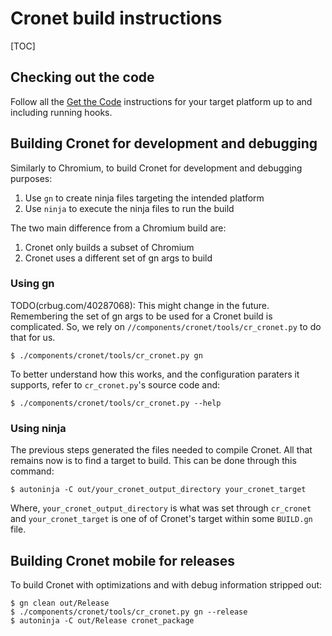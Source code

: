 # Cronet build instructions

[TOC]

## Checking out the code

Follow all the
[Get the Code](https://www.chromium.org/developers/how-tos/get-the-code)
instructions for your target platform up to and including running hooks.

## Building Cronet for development and debugging

Similarly to Chromium, to build Cronet for development and debugging purposes:

1. Use `gn` to create ninja files targeting the intended platform
1. Use `ninja` to execute the ninja files to run the build

The two main difference from a Chromium build are:

1. Cronet only builds a subset of Chromium
1. Cronet uses a different set of gn args to build

### Using gn

TODO(crbug.com/40287068): This might change in the future.
Remembering the set of gn args to be used for a Cronet build is complicated.
So, we rely on `//components/cronet/tools/cr_cronet.py` to do that for us.

```shell
$ ./components/cronet/tools/cr_cronet.py gn
```

To better understand how this works, and the configuration paraters it supports,
refer to `cr_cronet.py`'s source code and:

```shell
$ ./components/cronet/tools/cr_cronet.py --help
```

### Using ninja

The previous steps generated the files needed to compile Cronet. All that
remains now is to find a target to build. This can be done through this command:

```shell
$ autoninja -C out/your_cronet_output_directory your_cronet_target
```

Where, `your_cronet_output_directory` is what was set through `cr_cronet` and
`your_cronet_target` is one of of Cronet's target within some `BUILD.gn` file.

## Building Cronet mobile for releases

To build Cronet with optimizations and with debug information stripped out:

```shell
$ gn clean out/Release
$ ./components/cronet/tools/cr_cronet.py gn --release
$ autoninja -C out/Release cronet_package
```
